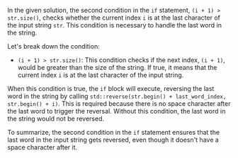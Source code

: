 In the given solution, the second condition in the `if` statement, `(i + 1) > str.size()`, checks whether the current index `i` is at the last character of the input string `str`. This condition is necessary to handle the last word in the string.

Let's break down the condition:

- `(i + 1) > str.size()`: This condition checks if the next index, `(i + 1)`, would be greater than the size of the string. If true, it means that the current index `i` is at the last character of the input string.

When this condition is true, the `if` block will execute, reversing the last word in the string by calling `std::reverse(str.begin() + last_word_index, str.begin() + i)`. This is required because there is no space character after the last word to trigger the reversal. Without this condition, the last word in the string would not be reversed.

To summarize, the second condition in the `if` statement ensures that the last word in the input string gets reversed, even though it doesn't have a space character after it.
